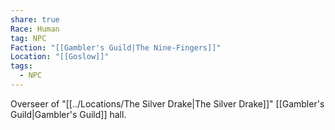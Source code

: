 ```yaml
---
share: true
Race: Human
tag: NPC
Faction: "[[Gambler's Guild|The Nine-Fingers]]"
Location: "[[Goslow]]"
tags:
  - NPC
---
```


Overseer of "[[../Locations/The Silver Drake|The Silver Drake]]" [[Gambler's Guild|Gambler's Guild]] hall.